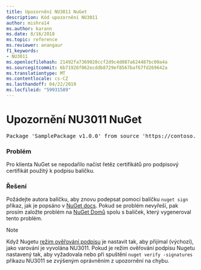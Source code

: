 ```yaml
---
title: Upozornění NU3011 NuGet
description: Kód upozornění NU3011
author: mishra14
ms.author: karann
ms.date: 8/16/2018
ms.topic: reference
ms.reviewer: anangaur
f1_keywords:
- NU3011
ms.openlocfilehash: 21492fa7369020ccf2d9c4d087a624487bc00a4a
ms.sourcegitcommit: 6b71926f062ecddb8729ef8567baf67fd269642a
ms.translationtype: MT
ms.contentlocale: cs-CZ
ms.lasthandoff: 04/22/2019
ms.locfileid: "59931589"
---
```

# <a name="nuget-warning-nu3011"></a>Upozornění NU3011 NuGet

<pre>Package 'SamplePackage v1.0.0' from source 'https://contoso.com/index.json': The primary signature is invalid.</pre>

### <a name="issue"></a>Problém

Pro klienta NuGet se nepodařilo načíst řetěz certifikátů pro podpisový certifikát použitý k podpisu balíčku.


### <a name="solution"></a>Řešení

Požádejte autora balíčku, aby znovu podepsat pomocí balíčku `nuget sign` příkaz, jak je popsáno v [NuGet docs](https://docs.microsoft.com/en-us/nuget/create-packages/sign-a-package). Pokud se problém nevyřeší, pak prosím založte problém na [NuGet Domů](https://github.com/NuGet/Home/issues) spolu s balíček, který vygeneroval tento problém.


> [!Note]
> Když Nugetu [režim ověřování podpisu](https://docs.microsoft.com/en-us/nuget/consume-packages/installing-signed-packages#configure-package-signature-requirements) je nastavit tak, aby přijímal (výchozí), jako varování je vyvolána NU3011. Pokud je režim ověřování podpisu Nugetu nastavený tak, aby vyžadovala nebo při spuštění `nuget verify -signatures` příkazu NU3011 se zvýšeným oprávněním z upozornění na chybu. 

